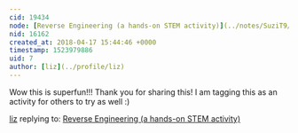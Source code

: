 ```yaml
---
cid: 19434
node: [Reverse Engineering (a hands-on STEM activity)](../notes/SuziT9/04-16-2018/reverse-engineering-a-hands-on-stem-activity)
nid: 16162
created_at: 2018-04-17 15:44:46 +0000
timestamp: 1523979886
uid: 7
author: [liz](../profile/liz)
---
```


Wow this is superfun!!! Thank you for sharing this! I am tagging this as an activity for others to try as well :)

[liz](../profile/liz) replying to: [Reverse Engineering (a hands-on STEM activity)](../notes/SuziT9/04-16-2018/reverse-engineering-a-hands-on-stem-activity)

